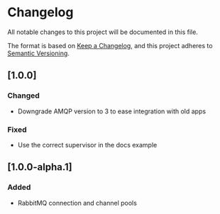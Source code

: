 # Changelog

All notable changes to this project will be documented in this file.

The format is based on [Keep a Changelog](https://keepachangelog.com/en/1.1.0/),
and this project adheres to [Semantic Versioning](https://semver.org/spec/v2.0.0.html).

## [1.0.0]

### Changed

- Downgrade AMQP version to 3 to ease integration with old apps

### Fixed

- Use the correct supervisor in the docs example

## [1.0.0-alpha.1]


### Added

- RabbitMQ connection and channel pools